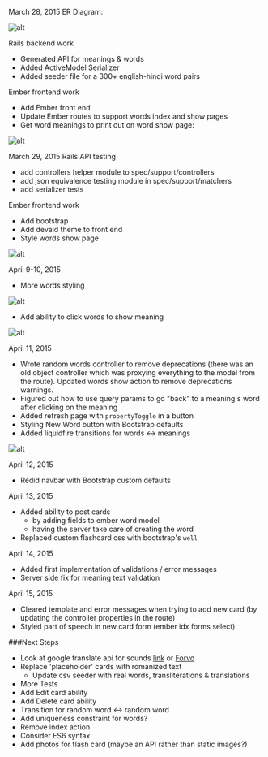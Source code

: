 March 28, 2015
ER Diagram:

![alt](http://i.imgur.com/giTLrQm.png)

Rails backend work
- Generated API for meanings & words
- Added ActiveModel Serializer
- Added seeder file for a 300+ english-hindi word pairs

Ember frontend work
- Add Ember front end
- Update Ember routes to support words index and show pages
- Get word meanings to print out on word show page:

![alt](http://i.imgur.com/tKsF9BQ.png)

March 29, 2015
Rails API testing
- add controllers helper module to spec/support/controllers
- add json equivalence testing module in spec/support/matchers
- add serializer tests

Ember frontend work
- Add bootstrap
- Add devaid theme to front end
- Style words show page

![alt](http://i.imgur.com/u2AZCQA.png)

April 9-10, 2015
- More words styling

![alt](http://i.imgur.com/vunMXxY.png)

- Add ability to click words to show meaning

![alt](http://i.imgur.com/KLXa172.png)

April 11, 2015
- Wrote random words controller to remove deprecations (there was an old object controller which was proxying everything to the model from the route). Updated words show action to remove deprecations warnings.
- Figured out how to use query params to go "back" to a meaning's word after clicking on the meaning
- Added refresh page with `propertyToggle` in a button
- Styling New Word button with Bootstrap defaults
- Added liquidfire transitions for words <-> meanings

![alt](http://i.imgur.com/mVSRh63.gif)

April 12, 2015
- Redid navbar with Bootstrap custom defaults

April 13, 2015
- Added ability to post cards
  - by adding fields to ember word model
  - having the server take care of creating the word
- Replaced custom flashcard css with bootstrap's `well`

April 14, 2015
- Added first implementation of validations / error messages
- Server side fix for meaning text validation

April 15, 2015
- Cleared template and error messages when trying to add new card (by updating the controller properties in the route)
- Styled part of speech in new card form (ember idx forms select)

###Next Steps
- Look at google translate api for sounds [link](http://translate.google.com/translate_tts?ie=UTF-8&q=%E0%A4%95%E0%A4%B2%E0%A4%BE&tl=hi) or [Forvo](http://www.forvo.com)
- Replace 'placeholder' cards with romanized text
  + Update csv seeder with real words, transliterations & translations
- More Tests
- Add Edit card ability
- Add Delete card ability
- Transition for random word <-> random word
- Add uniqueness constraint for words?
- Remove index action
- Consider ES6 syntax
- Add photos for flash card (maybe an API rather than static images?)
